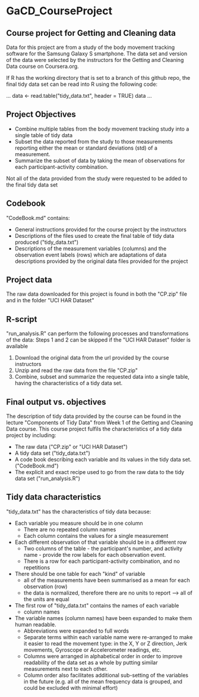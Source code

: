 # GaCD_CourseProject
## Course project for Getting and Cleaning data

Data for this project are from a study of the body movement tracking software for the Samsung Galaxy S smartphone.  The data set and version of the data were selected by the instructors for the Getting and Cleaning Data course on Coursera.org.

If R has the working directory that is set to a branch of this github repo, the final tidy data set can be read into R using the following code:

...
data <- read.table("tidy_data.txt", header = TRUE)
data
...

## Project Objectives
* Combine multiple tables from the body movement tracking study into a single table of tidy data
* Subset the data reported from the study to those measurements reporting either the mean or standard deviations (std) of a measurement.
* Summarize the subset of data by taking the mean of observations for each participant-activity combination.

Not all of the data provided from the study were requested to be added to the final tidy data set

## Codebook
"CodeBook.md" contains:
* General instructions provided for the course project by the instructors
* Descriptions of the files used to create the final table of tidy data produced ("tidy_data.txt")
* Descriptions of the measurement variables (columns) and the observation event labels (rows) which are adaptations of data descriptions provided by the original data files provided for the project 

## Project data
The raw data downloaded for this project is found in both the "CP.zip" file and in the folder "UCI HAR Dataset"

## R-script
"run_analysis.R" can perform the following processes and transformations of the data:
Steps 1 and 2 can be skipped if the "UCI HAR Dataset" folder is available
1. Download the original data from the url provided by the course instructors
2. Unzip and read the raw data from the file "CP.zip"
3. Combine, subset and summarize the requested data into a single table, having the characteristics of a tidy data set.

## Final output vs. objectives
The description of tidy data provided by the course can be found in the lecture "Components of Tidy Data" from Week 1 of the Getting and Cleaning Data course.
This course project fulfils the characteristics of a tidy data project by including:
* The raw data ("CP.zip" or "UCI HAR Dataset")
* A tidy data set ("tidy_data.txt")
* A code book describing each variable and its values in the tidy data set. ("CodeBook.md")
* The explicit and exact recipe used to go from the raw data to the tidy data set ("run_analysis.R")

## Tidy data characteristics
"tidy_data.txt" has the characteristics of tidy data because:
* Each variable you measure should be in one column
  * There are no repeated column names
  * Each column contains the values for a single measurement
* Each different observation of that variable should be in a different row
  * Two columns of the table - the participant's number, and activity name - provide the row labels for each observation event.  
  * There is a row for each participant-activity combination, and no repetitions
* There should be one table for each "kind" of variable
  * all of the measurements have been summarised as a mean for each observation (row)
  * the data is normalized, therefore there are no units to report --> all of the units are equal
* The first row of "tidy_data.txt" contains the names of each variable
  * column names
* The variable names (column names) have been expanded to make them human readable.
  * Abbreviations were expanded to full words
  * Separate terms within each variable name were re-arranged to make it easier to read the movement type: in the X, Y or Z direction, Jerk movements, Gyroscope or Accelerometer readings, etc.
  * Columns were arranged in alphabetical order in order to improve readability of the data set as a whole by putting similar measurements next to each other.  
  * Column order also facilitates additional sub-setting of the variables in the future (e.g. all of the mean frequency data is grouped, and could be excluded with minimal effort)
